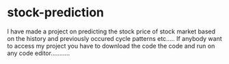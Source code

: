 # stock-prediction
I have made a project on predicting the stock price of stock market based on the history and previously occured cycle patterns etc.....
    If anybody want to access my project you have to download the code the code and run on any code editor...........
